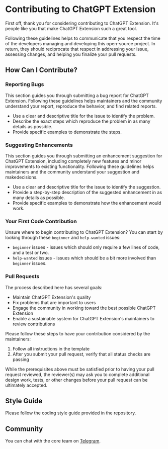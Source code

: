 # Contributing to ChatGPT Extension

First off, thank you for considering contributing to ChatGPT Extension. It's people like you that make ChatGPT Extension such a great tool.

Following these guidelines helps to communicate that you respect the time of the developers managing and developing this open-source project. In return, they should reciprocate that respect in addressing your issue, assessing changes, and helping you finalize your pull requests.

## How Can I Contribute?

### Reporting Bugs

This section guides you through submitting a bug report for ChatGPT Extension. Following these guidelines helps maintainers and the community understand your report, reproduce the behavior, and find related reports.

- Use a clear and descriptive title for the issue to identify the problem.
- Describe the exact steps which reproduce the problem in as many details as possible.
- Provide specific examples to demonstrate the steps.

### Suggesting Enhancements

This section guides you through submitting an enhancement suggestion for ChatGPT Extension, including completely new features and minor improvements to existing functionality. Following these guidelines helps maintainers and the community understand your suggestion and makedecisions.

- Use a clear and descriptive title for the issue to identify the suggestion.
- Provide a step-by-step description of the suggested enhancement in as many details as possible.
- Provide specific examples to demonstrate how the enhancement would work.

### Your First Code Contribution

Unsure where to begin contributing to ChatGPT Extension? You can start by looking through these `beginner` and `help-wanted` issues:

- `beginner` issues - issues which should only require a few lines of code, and a test or two.
- `help-wanted` issues - issues which should be a bit more involved than `beginner` issues.

### Pull Requests

The process described here has several goals:

- Maintain ChatGPT Extension's quality
- Fix problems that are important to users
- Engage the community in working toward the best possible ChatGPT Extension
- Enable a sustainable system for ChatGPT Extension's maintainers to review contributions

Please follow these steps to have your contribution considered by the maintainers:

1. Follow all instructions in the template
2. After you submit your pull request, verify that all status checks are passing

While the prerequisites above must be satisfied prior to having your pull request reviewed, the reviewer(s) may ask you to complete additional design work, tests, or other changes before your pull request can be ultimately accepted.

## Style Guide

Please follow the coding style guide provided in the repository.

## Community

You can chat with the core team on [Telegram](https://t.me/barysbarbarys).
